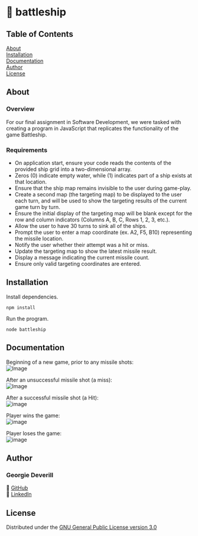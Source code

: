 # 🚢 battleship

## Table of Contents

[About](#about)\
[Installation](#installation)\
[Documentation](#documentation)\
[Author](#author)\
[License](#license)

## About

### Overview

For our final assignment in Software Development, we were tasked with creating a program in JavaScript that replicates the functionality of the game Battleship. 

### Requirements

* On application start, ensure your code reads the contents of the provided ship grid
  into a two-dimensional array.
* Zeros (0) indicate empty water, while (1) indicates part of a ship exists at that location.
* Ensure that the ship map remains invisible to the user during game-play.
* Create a second map (the targeting map) to be displayed to the user each turn,
  and will be used to show the targeting results of the current game turn by turn.
* Ensure the initial display of the targeting map will be blank except for the row and column indicators (Columns A, B, C, Rows 1, 2, 3, etc.).
* Allow the user to have 30 turns to sink all of the ships.
* Prompt the user to enter a map coordinate (ex. A2, F5, B10) representing the missile location.
* Notify the user whether their attempt was a hit or miss.
* Update the targeting map to show the latest missile result.
* Display a message indicating the current missile count.
* Ensure only valid targeting coordinates are entered.

## Installation

Install dependencies.

```
npm install
```

Run the program.

```
node battleship
```

## Documentation

Beginning of a new game, prior to any missile shots:\
![Image](https://user-images.githubusercontent.com/72951538/158226223-1cdef784-6ef4-44c4-a4a2-94faced69be1.png)

After an unsuccessful missile shot (a miss):\
![Image](https://user-images.githubusercontent.com/72951538/158226223-1cdef784-6ef4-44c4-a4a2-94faced69be1.png)

After a successful missile shot (a Hit):\
![image](https://user-images.githubusercontent.com/72951538/158226588-16515ac7-1512-4046-885e-eed687335a60.png)

Player wins the game:\
![image](https://user-images.githubusercontent.com/72951538/158226648-f47a2b7b-7da6-4073-8c24-fbcd5d1735df.png)

Player loses the game:\
![image](https://user-images.githubusercontent.com/72951538/158226679-a53c9864-a388-4b8a-bc40-83a429bca2da.png)

## Author

### Georgie Deverill

🐒 [GitHub](https://github.com/gdevv)\
🐒 [LinkedIn](https://www.linkedin.com/in/georgie-deverill-044833121/)

## License

Distributed under the [GNU General Public License version 3.0](https://www.gnu.org/licenses/gpl-3.0.en.html)
